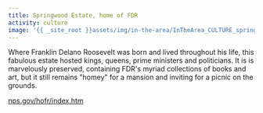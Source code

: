 ```yaml
---
title: Springwood Estate, home of FDR
activity: culture
image: '{{ _site_root }}assets/img/in-the-area/InTheArea_CULTURE_springwood.jpg'
---
```

<p>Where Franklin Delano Roosevelt was born and lived throughout his life, this fabulous estate hosted kings, queens, prime ministers&nbsp;and politicians. It is is marvelously preserved,&nbsp;containing FDR's myriad collections of books and art, but it&nbsp;still remains "homey" for a mansion and inviting for a picnic on the grounds.&nbsp;</p><p><a href="http://www.nps.gov/hofr/index.htm" target="_blank">nps.gov/hofr/index.htm</a></p>